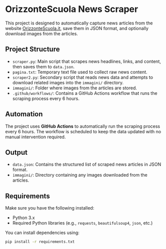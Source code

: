 # OrizzonteScuola News Scraper

This project is designed to automatically capture news articles from the website [OrizzonteScuola.it](https://www.orizzontescuola.it/), save them in JSON format, and optionally download images from the articles.

## Project Structure

- `scraper.py`: Main script that scrapes news headlines, links, and content, then saves them to `data.json`.
- `pagina.txt`: Temporary text file used to collect raw news content.
- `scraper2.py`: Secondary script that reads news data and attempts to download related images into the `immagini/` directory.
- `immagini/`: Folder where images from the articles are stored.
- `.github/workflows/`: Contains a GitHub Actions workflow that runs the scraping process every 6 hours.

## Automation

The project uses **GitHub Actions** to automatically run the scraping process every 6 hours. The workflow is scheduled to keep the data updated with no manual intervention required.

## Output

- `data.json`: Contains the structured list of scraped news articles in JSON format.
- `immagini/`: Directory containing any images downloaded from the articles.

## Requirements

Make sure you have the following installed:

- Python 3.x
- Required Python libraries (e.g., `requests`, `beautifulsoup4`, `json`, etc.)

You can install dependencies using:

```bash
pip install -r requirements.txt
